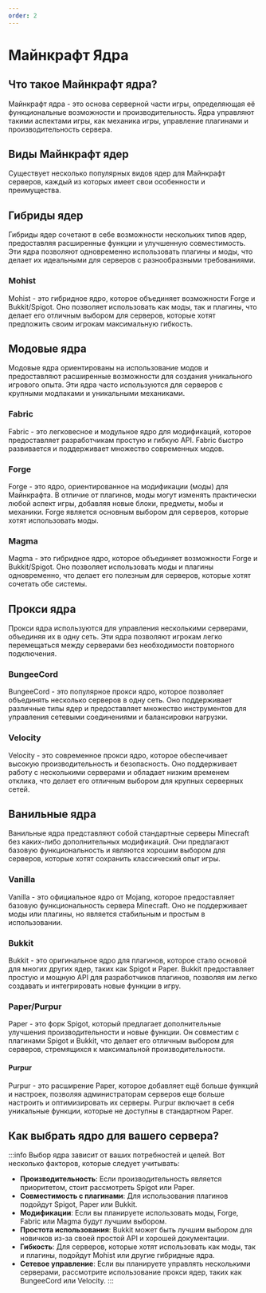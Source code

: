 ```yaml
---
order: 2
---
```

<!-- :::warning :construction: Under construction...

Эта статья требует ещё не готова.

Вы можете помочь, [отправив статью](https://t.me/luckyloo_dev) и сняв эту пометку.
::: -->


# Майнкрафт Ядра

## Что такое Майнкрафт ядра?

Майнкрафт ядра - это основа серверной части игры, определяющая её функциональные возможности и производительность. Ядра управляют такими аспектами игры, как механика игры, управление плагинами и производительность сервера.

## Виды Майнкрафт ядер

Существует несколько популярных видов ядер для Майнкрафт серверов, каждый из которых имеет свои особенности и преимущества.

## Гибриды ядер

Гибриды ядер сочетают в себе возможности нескольких типов ядер, предоставляя расширенные функции и улучшенную совместимость. Эти ядра позволяют одновременно использовать плагины и моды, что делает их идеальными для серверов с разнообразными требованиями.

### Mohist

Mohist - это гибридное ядро, которое объединяет возможности Forge и Bukkit/Spigot. Оно позволяет использовать как моды, так и плагины, что делает его отличным выбором для серверов, которые хотят предложить своим игрокам максимальную гибкость.

## Модовые ядра

Модовые ядра ориентированы на использование модов и предоставляют расширенные возможности для создания уникального игрового опыта. Эти ядра часто используются для серверов с крупными модпаками и уникальными механиками.

### Fabric

Fabric - это легковесное и модульное ядро для модификаций, которое предоставляет разработчикам простую и гибкую API. Fabric быстро развивается и поддерживает множество современных модов.

### Forge

Forge - это ядро, ориентированное на модификации (моды) для Майнкрафта. В отличие от плагинов, моды могут изменять практически любой аспект игры, добавляя новые блоки, предметы, мобы и механики. Forge является основным выбором для серверов, которые хотят использовать моды.

### Magma

Magma - это гибридное ядро, которое объединяет возможности Forge и Bukkit/Spigot. Оно позволяет использовать моды и плагины одновременно, что делает его полезным для серверов, которые хотят сочетать обе системы.

## Прокси ядра

Прокси ядра используются для управления несколькими серверами, объединяя их в одну сеть. Эти ядра позволяют игрокам легко перемещаться между серверами без необходимости повторного подключения.

### BungeeCord

BungeeCord - это популярное прокси ядро, которое позволяет объединять несколько серверов в одну сеть. Оно поддерживает различные типы ядер и предоставляет множество инструментов для управления сетевыми соединениями и балансировки нагрузки.

### Velocity

Velocity - это современное прокси ядро, которое обеспечивает высокую производительность и безопасность. Оно поддерживает работу с несколькими серверами и обладает низким временем отклика, что делает его отличным выбором для крупных серверных сетей.

## Ванильные ядра

Ванильные ядра представляют собой стандартные серверы Minecraft без каких-либо дополнительных модификаций. Они предлагают базовую функциональность и являются хорошим выбором для серверов, которые хотят сохранить классический опыт игры.

### Vanilla

Vanilla - это официальное ядро от Mojang, которое предоставляет базовую функциональность сервера Minecraft. Оно не поддерживает моды или плагины, но является стабильным и простым в использовании.

### Bukkit

Bukkit - это оригинальное ядро для плагинов, которое стало основой для многих других ядер, таких как Spigot и Paper. Bukkit предоставляет простую и мощную API для разработчиков плагинов, позволяя им легко создавать и интегрировать новые функции в игру.

### Paper/Purpur

Paper - это форк Spigot, который предлагает дополнительные улучшения производительности и новые функции. Он совместим с плагинами Spigot и Bukkit, что делает его отличным выбором для серверов, стремящихся к максимальной производительности.

#### Purpur

Purpur - это расширение Paper, которое добавляет ещё больше функций и настроек, позволяя администраторам серверов еще больше настроить и оптимизировать их серверы. Purpur включает в себя уникальные функции, которые не доступны в стандартном Paper.

## Как выбрать ядро для вашего сервера?

:::info Выбор ядра зависит от ваших потребностей и целей. Вот несколько факторов, которые следует учитывать:

- **Производительность**: Если производительность является приоритетом, стоит рассмотреть Spigot или Paper.
- **Совместимость с плагинами**: Для использования плагинов подойдут Spigot, Paper или Bukkit.
- **Модификации**: Если вы планируете использовать моды, Forge, Fabric или Magma будут лучшим выбором.
- **Простота использования**: Bukkit может быть лучшим выбором для новичков из-за своей простой API и хорошей документации.
- **Гибкость**: Для серверов, которые хотят использовать как моды, так и плагины, подойдут Mohist или другие гибридные ядра.
- **Сетевое управление**: Если вы планируете управлять несколькими серверами, рассмотрите использование прокси ядер, таких как BungeeCord или Velocity.
:::